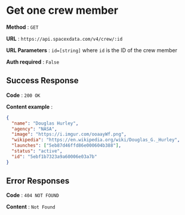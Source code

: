 # Get one crew member

**Method** : `GET`

**URL** : `https://api.spacexdata.com/v4/crew/:id`

**URL Parameters** : `id=[string]` where `id` is the ID of the crew member

**Auth required** : `False`

## Success Response

**Code** : `200 OK`

**Content example** :

```json
{
  "name": "Douglas Hurley",
  "agency": "NASA",
  "image": "https://i.imgur.com/ooaayWf.png",
  "wikipedia": "https://en.wikipedia.org/wiki/Douglas_G._Hurley",
  "launches": ["5eb87d46ffd86e000604b388"],
  "status": "active",
  "id": "5ebf1b7323a9a60006e03a7b"
}
```

## Error Responses

**Code** : `404 NOT FOUND`

**Content** : `Not Found`
